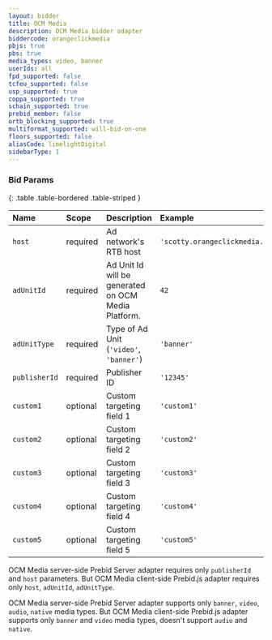 ```yaml
---
layout: bidder
title: OCM Media
description: OCM Media bidder adapter
biddercode: orangeclickmedia
pbjs: true
pbs: true
media_types: video, banner
userIds: all
fpd_supported: false
tcfeu_supported: false
usp_supported: true
coppa_supported: true
schain_supported: true
prebid_member: false
ortb_blocking_supported: true
multiformat_supported: will-bid-on-one
floors_supported: false
aliasCode: limelightDigital
sidebarType: 1
---
```


### Bid Params

{: .table .table-bordered .table-striped }

| Name          | Scope    | Description                                           | Example                         | Type      |
|:--------------|:---------|:------------------------------------------------------|:--------------------------------|:----------|
| `host`        | required | Ad network's RTB host                                 | `'scotty.orangeclickmedia.com'` | `string`  |
| `adUnitId`    | required | Ad Unit Id will be generated on OCM Media Platform.   | `42`                            | `integer` |
| `adUnitType`  | required | Type of Ad Unit (`'video'`, `'banner'`)               | `'banner'`                      | `string`  |
| `publisherId` | required | Publisher ID                                          | `'12345'`                       | `string`  |
| `custom1`     | optional | Custom targeting field 1                              | `'custom1'`                     | `string`  |
| `custom2`     | optional | Custom targeting field 2                              | `'custom2'`                     | `string`  |
| `custom3`     | optional | Custom targeting field 3                              | `'custom3'`                     | `string`  |
| `custom4`     | optional | Custom targeting field 4                              | `'custom4'`                     | `string`  |
| `custom5`     | optional | Custom targeting field 5                              | `'custom5'`                     | `string`  |

OCM Media server-side Prebid Server adapter requires only `publisherId` and `host` parameters. But OCM Media client-side Prebid.js adapter requires only `host`, `adUnitId`, `adUnitType`.

OCM Media server-side Prebid Server adapter supports only `banner`, `video`, `audio`, `native` media types. But OCM Media client-side Prebid.js adapter supports only `banner` and `video` media types, doesn't support `audio` and `native`.
